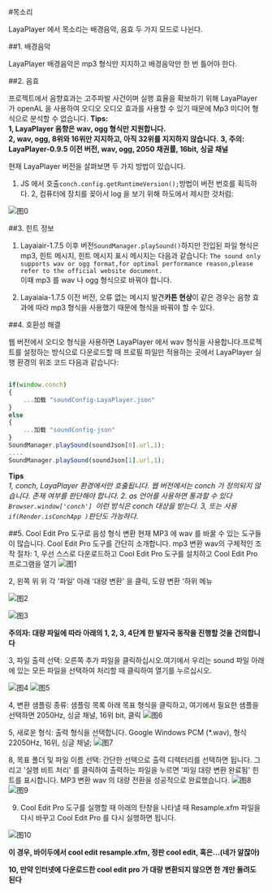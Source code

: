 #목소리

LayaPlayer 에서 목소리는 배경음악, 음효 두 가지 모드로 나뉜다.

##1. 배경음악

LayaPlayer 배경음악은 mp3 형식만 지지하고 배경음악만 한 번 틀어야 한다.

##2. 음효

프로젝트에서 음향효과는 고주파발 사건이며 실행 효율을 확보하기 위해 LayaPlayer 가 openAL 을 사용하여 오디오 오디오 효과를 사용할 수 있기 때문에 Mp3 미디어 형식으로 분석할 수 없습니다.
**Tips:**  
**1, LayaPlayer 음향은 wav, ogg 형식만 지원합니다.**  
**2, wav, ogg, 8위와 16위만 지지하고, 아직 32위를 지지하지 않습니다.**
**3, 주의: LayaPlayer-0.9.5 이전 버전, wav, ogg, 2050 채권률, 16bit, 싱글 채널**

현재 LayaPlayer 버전을 살펴보면 두 가지 방법이 있습니다.
1. JS 에서 호출`conch.config.getRuntimeVersion();`방법이 버전 번호를 획득하다.
2, 컴퓨터에 장치를 꽂아서 log 을 보기 위해 하도에서 제시한 것처럼:

![图0](img/0.png)

##3. 힌트 정보

1. Layaiair-1.7.5 이후 버전`SoundManager.playSound()`하지만 전입된 파일 형식은 mp3, 힌트 메시지, 힌트 메시지 표시 메시지는 다음과 같습니다:
`The sound only supports wav or ogg format,for optimal performance reason,please refer to the official website document.`  
이때 mp3 를 wav 나 ogg 형식으로 바꿔야 합니다.

2. Layaiaia-1.7.5 이전 버전, 오류 없는 메시지 발견**카튼 현상**이 같은 경우는 음향 효과에 따라 mp3 형식을 사용했기 때문에 형식을 바꿔야 할 수 있다.

##4. 호환성 해결

웹 버전에서 오디오 형식을 사용하면 LayaPlayer 에서 wav 형식을 사용합니다.프로젝트를 설정하는 방식으로 다운로드할 때 프로필 파일만 적용하는 곳에서 LayaPlayer 실행 환경의 위조 코드 다음과 같습니다:


```javascript

if(window.conch)
{
    ...加载 "soundConfig-LayaPlayer.json"
}
else
{
    ...加载 "soundConfig-json"
}
SoundManager.playSound(soundJson[0].url,1);
....
SoundManager.playSound(soundJson[1].url,1);
```


**Tips**  
*1, conch, LayaPlayer 환경에서만 호출됩니다. 웹 버전에서는 conch 가 정의되지 않습니다. 존재 여부를 판단해야 합니다.*
*2. as 언어를 사용하면 통과할 수 있다`Browser.window['conch'] `이런 방식은 conch 대상을 받는다.*
*3, 또는 사용`if(Render.isConchApp )`판단도 가능하다.*

##5. Cool Edit Pro 도구로 음성 형식 변환
현재 MP3 에 wav 를 바꿀 수 있는 도구들이 많습니다. Cool Edit Pro 도구를 간단히 소개합니다. mp3 변환 wav의 구체적인 조작 절차:
1, 우선 스스로 다운로드하고 Cool Edit Pro 도구를 설치하고 Cool Edit Pro 프로그램을 열기
![图1](img/1.png)


2, 왼쪽 위 위 각 '파일' 아래 '대량 변환' 을 클릭, 도량 변환 '하위 메뉴

![图2](img/2.png)

![图3](img/3.png)

**주의자: 대량 파일에 따라 아래의 1, 2, 3, 4단계 한 발자국 동작을 진행할 것을 건의합니다**

3, 파일 출력 선택: 오른쪽 추가 파일을 클릭하십시오.여기에서 우리는 sound 파일 아래에 있는 모든 파일을 선택하여 처리할 때 클릭하여 열기를 누르십시오.

![图4](img/4.png)
![图5](img/5.png)

4, 변환 샘플링 종류: 샘플링 목록 아래 목표 형식을 클릭하고, 여기에서 필요한 샘플을 선택하면 2050Hz, 싱글 채널, 16위 bit, 클릭
![图6](img/6.png)

5, 새로운 형식: 출력 형식을 선택합니다. Google Windows PCM (*.wav), 형식 22050Hz, 16위, 싱글 채널;
![图7](img/7.png)

8, 목표 폴더 및 파일 이름 선택: 간단한 선택으로 출력 디렉터리를 선택하면 됩니다. 그리고 '실행 비트 처리' 를 클릭하여 출력하는 파일을 누르면 '파일 대량 변환 완료됨' 힌트를 표시합니다. MP3 변환 wav 의 대량 전환을 성공적으로 완료했습니다.
![图8](img/8.png)
![图9](img/9.png)

9. Cool Edit Pro 도구를 실행할 때 아래의 탄창을 나타낼 때 Resample.xfm 파일을 다시 바꾸고 Cool Edit Pro 를 다시 실행하면 됩니다.

![图10](img/10.png)

**이 경우, 바이두에서 cool edit resample.xfm, 정판 cool edit, 혹은...(네가 알잖아)**

**10, 만약 인터넷에 다운로드한 cool edit pro 가 대량 변환되지 않으면 한 개만 돌려도 된다**
